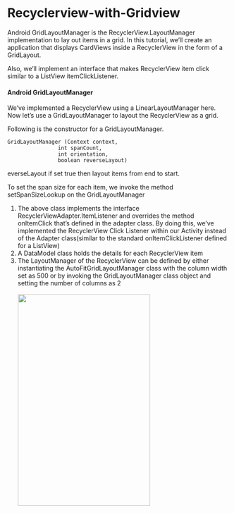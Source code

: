 # Recyclerview-with-Gridview
Android GridLayoutManager is the RecyclerView.LayoutManager implementation to lay out items in a grid. In this tutorial, we’ll create an application that displays CardViews inside a RecyclerView in the form of a GridLayout.

Also, we’ll implement an interface that makes RecyclerView item click similar to a ListView itemClickListener.

<h4>Android GridLayoutManager</h4>
We’ve implemented a RecyclerView using a LinearLayoutManager here. Now let’s use a GridLayoutManager to layout the RecyclerView as a grid.

Following is the constructor for a GridLayoutManager.
```
GridLayoutManager (Context context, 
                int spanCount, 
                int orientation, 
                boolean reverseLayout)
```

everseLayout if set true then layout items from end to start.

To set the span size for each item, we invoke the method setSpanSizeLookup on the GridLayoutManager

1. The above class implements the interface RecyclerViewAdapter.ItemListener and overrides the method onItemClick that’s defined in the adapter class. By doing this, we’ve implemented the RecyclerView Click Listener within our Activity instead of the Adapter class(similar to the standard onItemClickListener defined for a ListView)
2. A DataModel class holds the details for each RecyclerView item
3. The LayoutManager of the RecyclerView can be defined by either instantiating the AutoFitGridLayoutManager class with the column width set as 500 or by invoking the GridLayoutManager class object and setting the number of columns as 2
<br></br>
<a href="url"><img src="https://github.com/sambhaji213/Recyclerview-with-Gridview/blob/master/screenshot/device.png" align="left" height="480" width="300"></a>


